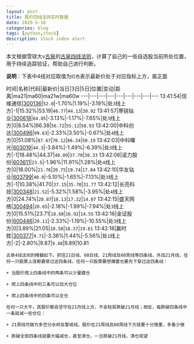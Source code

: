 ```yaml
---
layout: post
title: 股价四线法则实时数据
date: 2020-5-10
categories: blog
tags: [python,stock]
description: stock index alert
---
```



本文根据雪球大v[古泉](https://xueqiu.com/u/7148646888)的[古泉四线法则](https://xueqiu.com/7148646888/130498192)，计算了自己的一些自选股当前所处位置，用于持续追踪验证，帮助自己进行判断。

**说明**：下表中4线对应取值为`红色`表示最新价处于对应指标上方，属正面

时间|名称|代码|最新价|当日|3日|5日|位置|变动|距离|ma21|ma60|ma21w|ma60w
---|---|---|---|---|---|---|---|---
13:41:54|信维通信|[300136](https://xueqiu.com/S/SZ300136)|`52.0`|-1.70%|1.19%|-3.19%|处`3`线上方|-1|15.32%|53.19|`46.77`|`44.13`|`38.92`
13:41:57|寒锐钴业|[300618](https://xueqiu.com/S/SZ300618)|`64.05`|-3.13%|-1.17%|-7.65%|处`3`线上方|0|8.54%|66.38|`56.72`|`55.12`|`58.93`
13:42:00|中科创达|[300496](https://xueqiu.com/S/SZ300496)|`99.63`|-2.33%|3.50%|-0.67%|处`4`线上方|0|51.08%|`87.67`|`70.12`|`66.34`|`50.19`
13:42:03|中科曙光|[603019](https://xueqiu.com/S/SH603019)|`44.3`|-3.84%|-1.49%|-6.39%|处`3`线上方|-1|18.48%|44.37|`40.09`|`37.70`|`30.33`
13:42:06|诺力股份|[603611](https://xueqiu.com/S/SH603611)|`23.5`|-1.96%|11.91%|1.28%|处`4`线上方|0|18.00%|`21.76`|`20.75`|`19.74`|`17.84`
13:42:10|华友钴业|[603799](https://xueqiu.com/S/SH603799)|`40.0`|-5.10%|-1.65%|-7.13%|处`3`线上方|-1|10.38%|41.70|`37.15`|`35.70`|`31.77`
13:42:12|长亮科技|[300348](https://xueqiu.com/S/SZ300348)|`21.52`|-5.32%|1.58%|-3.95%|处`4`线上方|0|24.74%|`20.87`|`18.13`|`17.32`|`14.07`
13:42:15|盛天网络|[300494](https://xueqiu.com/S/SZ300494)|`20.65`|-2.18%|-1.99%|-7.94%|处`3`线上方|0|15.51%|23.71|`18.60`|`16.92`|`14.55`
13:42:16|金证股份|[600446](https://xueqiu.com/S/SH600446)|`20.11`|-2.33%|-1.19%|-10.55%|处`3`线上方|0|3.89%|21.05|`18.58`|`18.37`|`19.61`
13:42:18|赢时胜|[300377](https://xueqiu.com/S/SZ300377)|`9.71`|-3.38%|1.44%|-5.56%|处`1`线上方|-2|-2.80%|9.87|`9.48`|9.89|10.81

```
古泉4线法则的精髓如下。抓住21日线、60日线、21周线及60周线等四条线，外加21月线，任何一只股票上涨都要穿过这四条线，任何一只股票要想爆雷也要先下穿过这四条线：

+ 当股价爬上四条线中的两条可以少量建仓

+ 爬上四条线中的三条可以加大仓位

+ 爬上四条线中的四条可以全仓

任何一只大牛，其股价都会坚守在21月线上方，不会轻易跌破21月线；相反，每跌破四条线中一条就减一些仓位：

+ 21周线可做为多空分水岭及警戒线，股价在21周线及60周线下方就要十分慎重，多看少做

+ 跌破全部四条线就要大幅减仓，甚至清仓，一旦跌破21月线，清仓观望
```